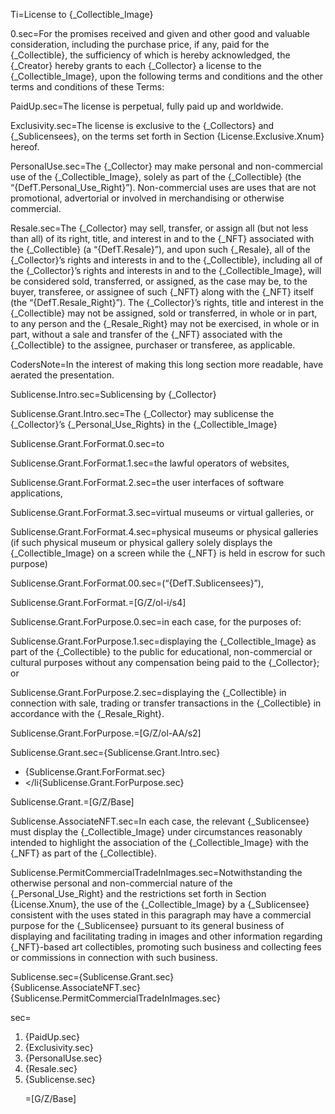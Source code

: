 
Ti=License to {_Collectible_Image}

0.sec=For the promises received and given and other good and valuable consideration, including the purchase price, if any, paid for the {_Collectible}, the sufficiency of which is hereby acknowledged, the {_Creator} hereby grants to each {_Collector} a license to the {_Collectible_Image}, upon the following terms and conditions and the other terms and conditions of these Terms: 

PaidUp.sec=The license is perpetual, fully paid up and worldwide.

Exclusivity.sec=The license is exclusive to the {_Collectors} and {_Sublicensees}, on the terms set forth in Section {License.Exclusive.Xnum} hereof.

PersonalUse.sec=The {_Collector} may make personal and non-commercial use of the {_Collectible_Image}, solely as part of the {_Collectible} (the “{DefT.Personal_Use_Right}”). Non-commercial uses are uses that are not promotional, advertorial or involved in merchandising or otherwise commercial. 

Resale.sec=The {_Collector} may sell, transfer, or assign all (but not less than all) of its right, title, and interest in and to the {_NFT} associated with the {_Collectible} (a “{DefT.Resale}”), and upon such {_Resale}, all of the {_Collector}’s rights and interests in and to the {_Collectible}, including all of the {_Collector}’s rights and interests in and to the {_Collectible_Image}, will be considered sold, transferred, or assigned, as the case may be, to the buyer, transferee, or assignee of such {_NFT} along with the {_NFT} itself (the “{DefT.Resale_Right}”). The {_Collector}’s rights, title and interest in the {_Collectible} may not be assigned, sold or transferred, in whole or in part, to any person and the {_Resale_Right} may not be exercised, in whole or in part, without a sale and transfer of the {_NFT} associated with the {_Collectible} to the assignee, purchaser or transferee, as applicable.

CodersNote=In the interest of making this long section more readable, have aerated the presentation. 

Sublicense.Intro.sec=Sublicensing by {_Collector}

Sublicense.Grant.Intro.sec=The {_Collector} may sublicense the {_Collector}’s {_Personal_Use_Rights} in the {_Collectible_Image}

Sublicense.Grant.ForFormat.0.sec=to

Sublicense.Grant.ForFormat.1.sec=the lawful operators of websites,

Sublicense.Grant.ForFormat.2.sec=the user interfaces of software applications,

Sublicense.Grant.ForFormat.3.sec=virtual museums or virtual galleries, or

Sublicense.Grant.ForFormat.4.sec=physical museums or physical galleries (if such physical museum or physical gallery solely displays the {_Collectible_Image} on a screen while the {_NFT} is held in escrow for such purpose) 

Sublicense.Grant.ForFormat.00.sec=(“{DefT.Sublicensees}”),

Sublicense.Grant.ForFormat.=[G/Z/ol-i/s4]

Sublicense.Grant.ForPurpose.0.sec=in each case, for the purposes of:

Sublicense.Grant.ForPurpose.1.sec=displaying the {_Collectible_Image} as part of the {_Collectible} to the public for educational, non-commercial or cultural purposes without any compensation being paid to the {_Collector}; or

Sublicense.Grant.ForPurpose.2.sec=displaying the {_Collectible} in connection with sale, trading or transfer transactions in the {_Collectible} in accordance with the {_Resale_Right}.

Sublicense.Grant.ForPurpose.=[G/Z/ol-AA/s2]

Sublicense.Grant.sec={Sublicense.Grant.Intro.sec}<ul type="bullet"><li>{Sublicense.Grant.ForFormat.sec}<li></li{Sublicense.Grant.ForPurpose.sec}</li></ul>

Sublicense.Grant.=[G/Z/Base]

Sublicense.AssociateNFT.sec=In each case, the relevant {_Sublicensee} must display the {_Collectible_Image} under circumstances reasonably intended to highlight the association of the {_Collectible_Image} with the {_NFT} as part of the {_Collectible}.

Sublicense.PermitCommercialTradeInImages.sec=Notwithstanding the otherwise personal and non-commercial nature of the {_Personal_Use_Right} and the restrictions set forth in Section {License.Xnum}, the use of the {_Collectible_Image} by a {_Sublicensee} consistent with the uses stated in this paragraph may have a commercial purpose for the {_Sublicensee} pursuant to its general business of displaying and facilitating trading in images and other information regarding {_NFT}-based art collectibles, promoting such business and collecting fees or commissions in connection with such business.

Sublicense.sec={Sublicense.Grant.sec}<br>{Sublicense.AssociateNFT.sec}<br>{Sublicense.PermitCommercialTradeInImages.sec}

sec=<ol><li>{PaidUp.sec}</li><li>{Exclusivity.sec}</li><li>{PersonalUse.sec}</li><li>{Resale.sec}</li><li>{Sublicense.sec}</li></ul>

=[G/Z/Base]


